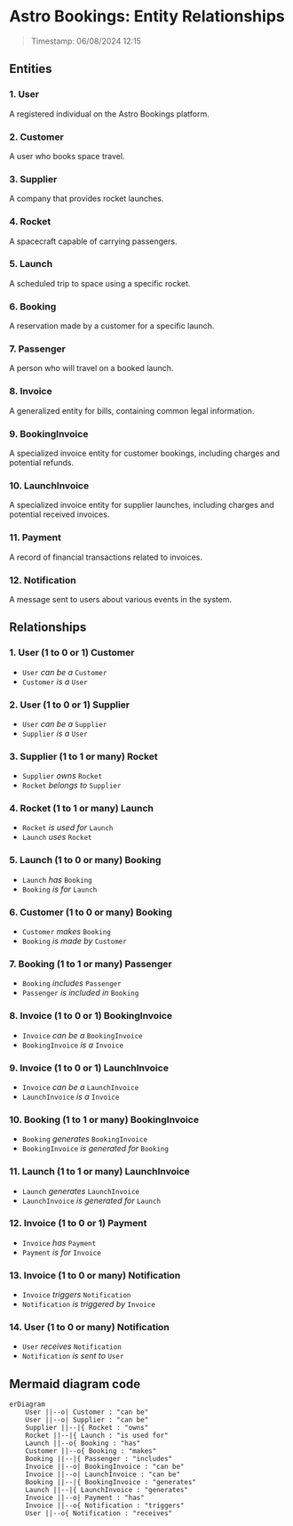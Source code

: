 # Astro Bookings: Entity Relationships

> Timestamp: 06/08/2024 12:15

## Entities

### 1. User

A registered individual on the Astro Bookings platform.

### 2. Customer

A user who books space travel.

### 3. Supplier

A company that provides rocket launches.

### 4. Rocket

A spacecraft capable of carrying passengers.

### 5. Launch

A scheduled trip to space using a specific rocket.

### 6. Booking

A reservation made by a customer for a specific launch.

### 7. Passenger

A person who will travel on a booked launch.

### 8. Invoice

A generalized entity for bills, containing common legal information.

### 9. BookingInvoice

A specialized invoice entity for customer bookings, including charges and potential refunds.

### 10. LaunchInvoice

A specialized invoice entity for supplier launches, including charges and potential received invoices.

### 11. Payment

A record of financial transactions related to invoices.

### 12. Notification

A message sent to users about various events in the system.

## Relationships

### 1. User (1 to 0 or 1) Customer

- `User` _can be a_ `Customer`
- `Customer` _is a_ `User`

### 2. User (1 to 0 or 1) Supplier

- `User` _can be a_ `Supplier`
- `Supplier` _is a_ `User`

### 3. Supplier (1 to 1 or many) Rocket

- `Supplier` _owns_ `Rocket`
- `Rocket` _belongs to_ `Supplier`

### 4. Rocket (1 to 1 or many) Launch

- `Rocket` _is used for_ `Launch`
- `Launch` _uses_ `Rocket`

### 5. Launch (1 to 0 or many) Booking

- `Launch` _has_ `Booking`
- `Booking` _is for_ `Launch`

### 6. Customer (1 to 0 or many) Booking

- `Customer` _makes_ `Booking`
- `Booking` _is made by_ `Customer`

### 7. Booking (1 to 1 or many) Passenger

- `Booking` _includes_ `Passenger`
- `Passenger` _is included in_ `Booking`

### 8. Invoice (1 to 0 or 1) BookingInvoice

- `Invoice` _can be a_ `BookingInvoice`
- `BookingInvoice` _is a_ `Invoice`

### 9. Invoice (1 to 0 or 1) LaunchInvoice

- `Invoice` _can be a_ `LaunchInvoice`
- `LaunchInvoice` _is a_ `Invoice`

### 10. Booking (1 to 1 or many) BookingInvoice

- `Booking` _generates_ `BookingInvoice`
- `BookingInvoice` _is generated for_ `Booking`

### 11. Launch (1 to 1 or many) LaunchInvoice

- `Launch` _generates_ `LaunchInvoice`
- `LaunchInvoice` _is generated for_ `Launch`

### 12. Invoice (1 to 0 or 1) Payment

- `Invoice` _has_ `Payment`
- `Payment` _is for_ `Invoice`

### 13. Invoice (1 to 0 or many) Notification

- `Invoice` _triggers_ `Notification`
- `Notification` _is triggered by_ `Invoice`

### 14. User (1 to 0 or many) Notification

- `User` _receives_ `Notification`
- `Notification` _is sent to_ `User`

## Mermaid diagram code

```mermaid
erDiagram
    User ||--o| Customer : "can be"
    User ||--o| Supplier : "can be"
    Supplier ||--|{ Rocket : "owns"
    Rocket ||--|{ Launch : "is used for"
    Launch ||--o{ Booking : "has"
    Customer ||--o{ Booking : "makes"
    Booking ||--|{ Passenger : "includes"
    Invoice ||--o| BookingInvoice : "can be"
    Invoice ||--o| LaunchInvoice : "can be"
    Booking ||--|{ BookingInvoice : "generates"
    Launch ||--|{ LaunchInvoice : "generates"
    Invoice ||--o| Payment : "has"
    Invoice ||--o{ Notification : "triggers"
    User ||--o{ Notification : "receives"
```
